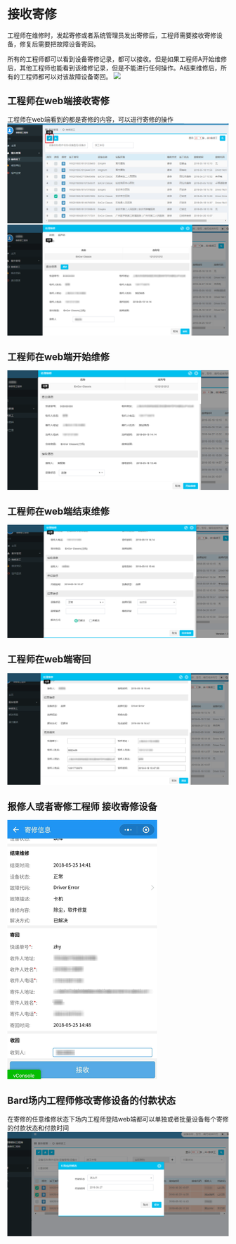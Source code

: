 
# 接收寄修
工程师在维修时，发起寄修或者系统管理员发出寄修后，工程师需要接收寄修设备，修复后需要把故障设备寄回。

所有的工程师都可以看到设备寄修记录，都可以接收。但是如果工程师A开始维修后，其他工程师也能看到该维修记录，但是不能进行任何操作。A结束维修后，所有的工程师都可以对该故障设备寄回。
![](/assets/图片26.png)

## 工程师在web端接收寄修
工程师在web端看到的都是寄修的内容，可以进行寄修的操作
![](/assets/未命名1526629582.png)
![](/assets/未命名1526629593.png)
## 工程师在web端开始维修
![](/assets/未命名1526629629.png)
## 工程师在web端结束维修
![](/assets/未命名1526629657.png)
## 工程师在web端寄回
![](/assets/未命名1526629681.png)
## 报修人或者寄修工程师 接收寄修设备

![](/assets/未命名1527231085.png)
## Bard场内工程师修改寄修设备的付款状态
在寄修的任意维修状态下场内工程师登陆web端都可以单独或者批量设备每个寄修的付款状态和付款时间
![](/assets/未命名1530066598.png)
